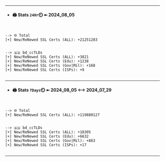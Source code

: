 

---
- #### 🖨️ **Stats** `24Hr`⏲️ ➼ 2024_08_05
```console


--> 🌐 Total
[+] New/ReNewed SSL Certs (ALL): +21251283


--> 🇧🇩 bd_ccTLDs
[+] New/ReNewed SSL Certs (ALL): +3821
[+] New/ReNewed SSL Certs (Edu): +1238
[+] New/ReNewed SSL Certs (Gov|Mil): +168
[+] New/ReNewed SSL Certs (ISPs): +9


```

---
- #### 🖨️ **Stats** `7Days`⏲️ ➼ 2024_08_05 <--> 2024_07_29
```console


--> 🌐 Total
[+] New/ReNewed SSL Certs (ALL): +119880127


--> 🇧🇩 bd_ccTLDs
[+] New/ReNewed SSL Certs (ALL): +18305
[+] New/ReNewed SSL Certs (Edu): +6632
[+] New/ReNewed SSL Certs (Gov|Mil): +863
[+] New/ReNewed SSL Certs (ISPs): +17


```

---


